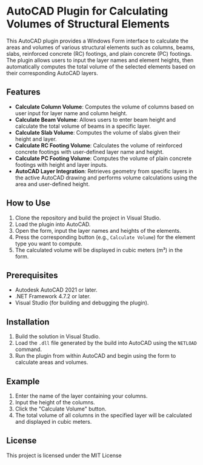 # AutoCAD Plugin for Calculating Volumes of Structural Elements

This AutoCAD plugin provides a Windows Form interface to calculate the areas and volumes of various structural elements such as columns, beams, slabs, reinforced concrete (RC) footings, and plain concrete (PC) footings. The plugin allows users to input the layer names and element heights, then automatically computes the total volume of the selected elements based on their corresponding AutoCAD layers.

## Features

- **Calculate Column Volume**: Computes the volume of columns based on user input for layer name and column height.
- **Calculate Beam Volume**: Allows users to enter beam height and calculate the total volume of beams in a specific layer.
- **Calculate Slab Volume**: Computes the volume of slabs given their height and layer.
- **Calculate RC Footing Volume**: Calculates the volume of reinforced concrete footings with user-defined layer name and height.
- **Calculate PC Footing Volume**: Computes the volume of plain concrete footings with height and layer inputs.
- **AutoCAD Layer Integration**: Retrieves geometry from specific layers in the active AutoCAD drawing and performs volume calculations using the area and user-defined height.

## How to Use

1. Clone the repository and build the project in Visual Studio.
2. Load the plugin into AutoCAD.
3. Open the form, input the layer names and heights of the elements.
4. Press the corresponding button (e.g., `Calculate Volume`) for the element type you want to compute.
5. The calculated volume will be displayed in cubic meters (m³) in the form.

## Prerequisites

- Autodesk AutoCAD 2021 or later.
- .NET Framework 4.7.2 or later.
- Visual Studio (for building and debugging the plugin).

## Installation

1. Build the solution in Visual Studio.
2. Load the `.dll` file generated by the build into AutoCAD using the `NETLOAD` command.
3. Run the plugin from within AutoCAD and begin using the form to calculate areas and volumes.

## Example

1. Enter the name of the layer containing your columns.
2. Input the height of the columns.
3. Click the "Calculate Volume" button.
4. The total volume of all columns in the specified layer will be calculated and displayed in cubic meters.

## License

This project is licensed under the MIT License
